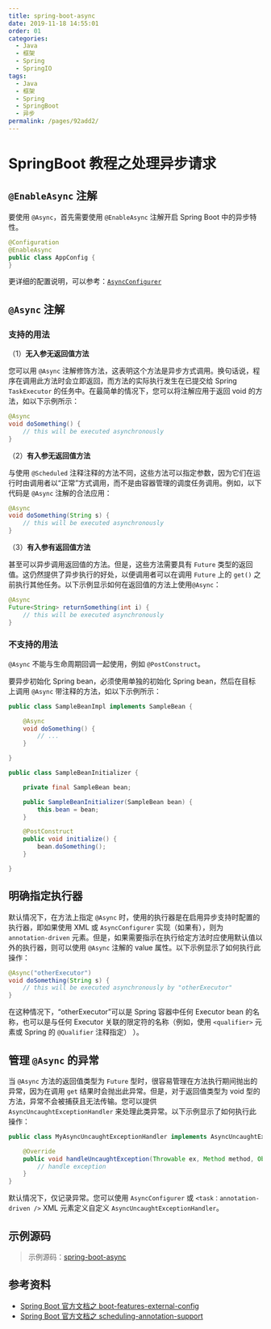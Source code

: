 ```yaml
---
title: spring-boot-async
date: 2019-11-18 14:55:01
order: 01
categories:
  - Java
  - 框架
  - Spring
  - SpringIO
tags:
  - Java
  - 框架
  - Spring
  - SpringBoot
  - 异步
permalink: /pages/92add2/
---
```


# SpringBoot 教程之处理异步请求

## `@EnableAsync` 注解

要使用 `@Async`，首先需要使用 `@EnableAsync` 注解开启 Spring Boot 中的异步特性。

```java
@Configuration
@EnableAsync
public class AppConfig {
}
```

更详细的配置说明，可以参考：[`AsyncConfigurer`](https://docs.spring.io/spring-framework/docs/current/javadoc-api/org/springframework/scheduling/annotation/AsyncConfigurer.html)

## `@Async` 注解

### 支持的用法

（1）**无入参无返回值方法**

您可以用 `@Async` 注解修饰方法，这表明这个方法是异步方式调用。换句话说，程序在调用此方法时会立即返回，而方法的实际执行发生在已提交给 Spring `TaskExecutor` 的任务中。在最简单的情况下，您可以将注解应用于返回 void 的方法，如以下示例所示：

```java
@Async
void doSomething() {
    // this will be executed asynchronously
}
```

（2）**有入参无返回值方法**

与使用 `@Scheduled` 注释注释的方法不同，这些方法可以指定参数，因为它们在运行时由调用者以“正常”方式调用，而不是由容器管理的调度任务调用。例如，以下代码是 `@Async` 注解的合法应用：

```java
@Async
void doSomething(String s) {
    // this will be executed asynchronously
}
```

（3）**有入参有返回值方法**

甚至可以异步调用返回值的方法。但是，这些方法需要具有 `Future` 类型的返回值。这仍然提供了异步执行的好处，以便调用者可以在调用 `Future` 上的 `get()` 之前执行其他任务。以下示例显示如何在返回值的方法上使用`@Async`：

```java
@Async
Future<String> returnSomething(int i) {
    // this will be executed asynchronously
}
```

### 不支持的用法

`@Async` 不能与生命周期回调一起使用，例如 `@PostConstruct`。

要异步初始化 Spring bean，必须使用单独的初始化 Spring bean，然后在目标上调用 `@Async` 带注释的方法，如以下示例所示：

```java
public class SampleBeanImpl implements SampleBean {

    @Async
    void doSomething() {
        // ...
    }

}

public class SampleBeanInitializer {

    private final SampleBean bean;

    public SampleBeanInitializer(SampleBean bean) {
        this.bean = bean;
    }

    @PostConstruct
    public void initialize() {
        bean.doSomething();
    }

}
```

## 明确指定执行器

默认情况下，在方法上指定 `@Async` 时，使用的执行器是在启用异步支持时配置的执行器，即如果使用 XML 或 `AsyncConfigurer` 实现（如果有），则为 `annotation-driven` 元素。但是，如果需要指示在执行给定方法时应使用默认值以外的执行器，则可以使用 `@Async` 注解的 value 属性。以下示例显示了如何执行此操作：

```java
@Async("otherExecutor")
void doSomething(String s) {
    // this will be executed asynchronously by "otherExecutor"
}
```

在这种情况下，“otherExecutor”可以是 Spring 容器中任何 Executor bean 的名称，也可以是与任何 Executor 关联的限定符的名称（例如，使用 `<qualifier>` 元素或 Spring 的 `@Qualifier` 注释指定） ）。

## 管理 `@Async` 的异常

当 `@Async` 方法的返回值类型为 `Future` 型时，很容易管理在方法执行期间抛出的异常，因为在调用 `get` 结果时会抛出此异常。但是，对于返回值类型为 void 型的方法，异常不会被捕获且无法传输。您可以提供 `AsyncUncaughtExceptionHandler` 来处理此类异常。以下示例显示了如何执行此操作：

```java
public class MyAsyncUncaughtExceptionHandler implements AsyncUncaughtExceptionHandler {

    @Override
    public void handleUncaughtException(Throwable ex, Method method, Object... params) {
        // handle exception
    }
}
```

默认情况下，仅记录异常。您可以使用 `AsyncConfigurer` 或 `<task：annotation-driven />` XML 元素定义自定义 `AsyncUncaughtExceptionHandler`。

## 示例源码

> 示例源码：[spring-boot-async](https://github.com/dunwu/spring-boot-tutorial/tree/master/codes/spring-boot-async)

## 参考资料

- [Spring Boot 官方文档之 boot-features-external-config](https://docs.spring.io/spring-boot/docs/current/reference/htmlsingle/#boot-features-external-config)
- [Spring Boot 官方文档之 scheduling-annotation-support](https://docs.spring.io/spring/docs/current/spring-framework-reference/integration.html#scheduling-annotation-support)